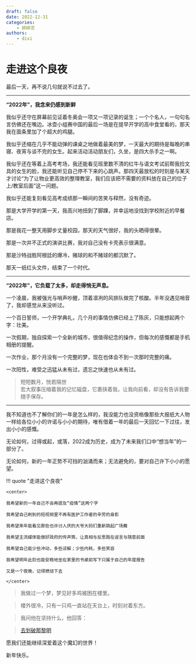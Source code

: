 ```yaml
---
draft: false
date: 2022-12-31
categories:
    - 碎碎念
authors:
    - dixi
---
```

# 走进这个良夜

<div id="progress-container">
  <div id="progress-bar"></div>
</div>

最后一天，再不说几句就说不过去了。

<!-- more -->

---

**“2022年”，我念来仍感到新鲜**

我似乎还守在屏幕前见证着冬奥会一项又一项记录的诞生；一个个名人，一句句名言仿佛还在嘴边。冰壶小组赛中国的最后一场是在提早开学的高中食堂看的，那天我在面条里加了个超大的鸡腿。

我似乎还缩在几乎不能动弹的课桌之地做着最美的梦，一天最大的期待是每晚的串寝、夜宵与谈不完的女生。起来活动活动朋友们，久坐，是四大杀手之一啊。

我似乎还在等着上高考考场，我还能看见班里数不清的红牛与语文考试前帮我捡文具的女生的脸，我还能听见自己停不下来的心跳声。那四天最放松的时刻是与某天才讨论“为了让物业更高效的整理教室，我们应该把不需要的资料放在自己的位子上/教室后面”这一问题。

我似乎还能复刻看见高考成绩那一瞬间的苦笑与释然，没有奇迹。

那是大学开学的第一天，我高兴地扭到了脚踝，并幸运地没找到学校附近的早餐店。

那是我花一整天用脚步丈量校园，那天的天气很好，我的头晒得很晕。

那是一次并不正式的演讲比赛，我对自己没有卡壳表示很满意。

那是沙特战胜阿根廷的爆冷，赌球的和不赌球的都沉默了。

那天一纸红头文件，结束了一个时代。

---

**“2022年”，它负载了太多，却走得悄无声息。**

一个凌晨，我被强光与哨声吵醒，顶着凛冽的风排队做完了核酸。半年没遇见哨音了，我却感觉从来没听过。

一个百日誓师，一个开学典礼，几个月的事情仿佛已经上了陈灰，只能想起两个字：壮美。

一次假期，独自探索一个全新的城市，很值得纪念的操作，但每次的感慨都是手机相册的提醒。

一次作业，那个月没有一个完整的梦，现在也体会不到一次那时完整的痛。

一次阳性，难受之迅猛从未有过，遗忘之快速也从未有过。

>短短数月，恍若隔世  
>宏大叙事压缩着我的记忆磁盘，它裹挟着我，让我向前看，却没有告诉我要随手保存。


---

我不知道也不了解你们的一年是怎么样的，我没能力也没资格像那些大报纸大人物一样给各位小小的许诺与小小的期待，唯有借着一年的最后一天回忆一下过往，发出小小的感慨。

无论如何，过得或起，或落，2022成为历史，成为了未来我们口中“想当年”的一部分了。

无论如何，新的一年正势不可挡的汹涌而来；无法避免的，要对自己许下小小的愿望。


!!! quote "走进这个良夜"
    
    <center>

    我希望新的一年自己不会再提及“疫情”这两个字

    我希望自己刷到的短视频里不再有医护工作者的辛劳的身影

    我希望来年能看见那些也许讨人厌的大爷大妈们重新跳起广场舞

    我希望主流媒体能做好政府的传声筒，让真相与反思跑在谣言与随意前面

    我希望自己能少些冲动，多些谅解；少些内耗，多些笑容

    我希望明年此刻也能安稳地坐在家里的书桌前写下只属于自己的年度报告

    又是一个夜晚，记得燃烧下去
    
    </center>


>我做过一个梦，梦见好多鸡被困在楼里。

>楼外很冷，只有一只鸡一直站在天台上，时刻对着东方。

>我问他在坚持什么，他回答：

>[去划破那黎明]()



愿我们还能继续深爱着这个魔幻的世界！

新年快乐。